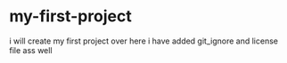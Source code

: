 # my-first-project
i will create my first project over here 
i have added git_ignore and license file ass well
